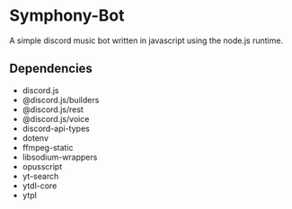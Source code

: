 # Symphony-Bot
A simple discord music bot written in javascript using the node.js runtime. 

## Dependencies
- discord.js
- @discord.js/builders
- @discord.js/rest
- @discord.js/voice
- discord-api-types
- dotenv
- ffmpeg-static
- libsodium-wrappers
- opusscript
- yt-search
- ytdl-core
- ytpl
